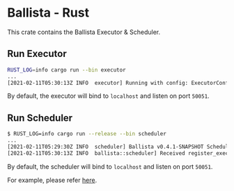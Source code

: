 # Ballista - Rust
This crate contains the Ballista Executor & Scheduler.

## Run Executor
```bash
RUST_LOG=info cargo run --bin executor
...
[2021-02-11T05:30:13Z INFO  executor] Running with config: ExecutorConfig { host: "localhost", port: 50051, work_dir: "/var/folders/y8/fc61kyjd4n53tn444n72rjrm0000gn/T/.tmpv1LjN0", concurrent_tasks: 4 }
```
By default, the executor will bind to `localhost` and listen on port `50051`.

## Run Scheduler
```bash
$ RUST_LOG=info cargo run --release --bin scheduler
...
[2021-02-11T05:29:30Z INFO  scheduler] Ballista v0.4.1-SNAPSHOT Scheduler listening on 0.0.0.0:50050
[2021-02-11T05:30:13Z INFO  ballista::scheduler] Received register_executor request for ExecutorMetadata { id: "6d10f5d2-c8c3-4e0f-afdb-1f6ec9171321", host: "localhost", port: 50051 }
```

By default, the scheduler will bind to `localhost` and listen on port `50051`.

For example, please refer [here](../benchmarks/tpch/README.md).

